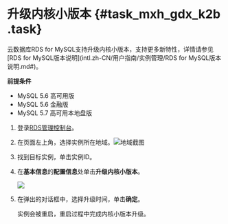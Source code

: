 # 升级内核小版本 {#task_mxh_gdx_k2b .task}

云数据库RDS for MySQL支持升级内核小版本，支持更多新特性，详情请参见[RDS for MySQL版本说明](intl.zh-CN/用户指南/实例管理/RDS for MySQL版本说明.md#)。

**前提条件**

-   MySQL 5.6 高可用版
-   MySQL 5.6 金融版
-   MySQL 5.7 高可用本地盘版

1.  登录[RDS管理控制台](https://rds.console.aliyun.com/)。 
2.  在页面左上角，选择实例所在地域。![地域截图](http://static-aliyun-doc.oss-cn-hangzhou.aliyuncs.com/assets/img/7882/154840340237169_zh-CN.png)

 
3.  找到目标实例，单击实例ID。 
4.  在**基本信息**的**配置信息**处单击**升级内核小版本**。 

    ![](http://static-aliyun-doc.oss-cn-hangzhou.aliyuncs.com/assets/img/15482/15484034037262_zh-CN.png)

5.  在弹出的对话框中，选择升级时间，单击**确定**。 

    实例会被重启，重启过程中完成内核小版本升级。


